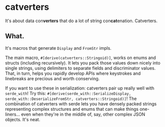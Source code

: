 catverters
==========

It's about data con**verters** that do a lot of string con**cat**enation.  Catverters.

What.
-----

It's macros that generate `Display` and `FromStr` impls.

The main macro, `#[derive(catverters::Stringoid)]`, works on enums and structs (including recursively).
It lets you pack those values down nicely into single strings, using delimiters to separate fields and discriminator values.
That, in turn, helps you rapidly develop APIs where keystrokes and linebreaks are precious and worth conserving.

If you want to use these in serialization:
catverters pair up really well with `serde_with`!
Try this: `#[derive(serde_with::SerializeDisplay, serde_with::DeserializeFromStr, catverters::Stringoid)]`!
The combination of catverters with serde lets you have densely packed strings representing complex structures and enums
that can make things one-liners... even when they're in the middle of, say, other complex JSON objects.
It's neat.
